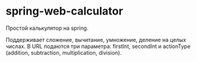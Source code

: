 # spring-web-calculator
Простой калькулятор на spring. 

Поддерживает сложение, вычитание, умножение, деление на целых числах.
В URL подаются три параметра: firstInt, secondInt и actionType (addition, subtraction, multiplication, division).
